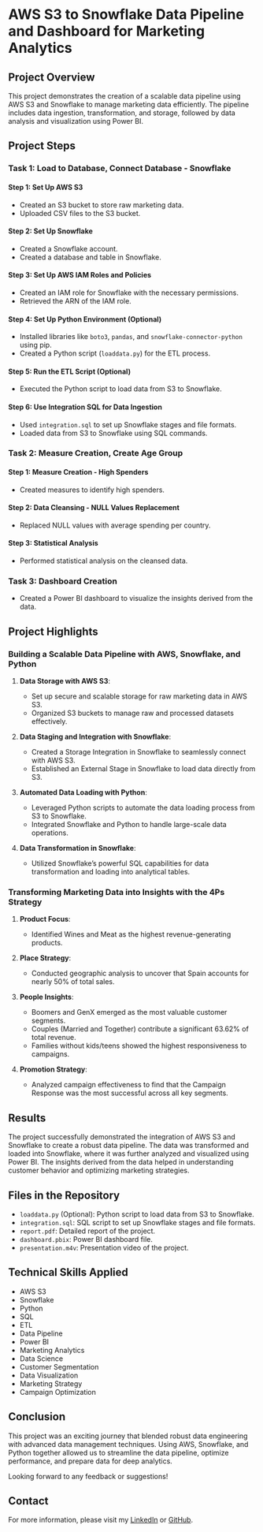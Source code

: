 # AWS S3 to Snowflake Data Pipeline and Dashboard for Marketing Analytics

## Project Overview

This project demonstrates the creation of a scalable data pipeline using AWS S3 and Snowflake to manage marketing data efficiently. The pipeline includes data ingestion, transformation, and storage, followed by data analysis and visualization using Power BI.

## Project Steps

### Task 1: Load to Database, Connect Database - Snowflake

#### Step 1: Set Up AWS S3
- Created an S3 bucket to store raw marketing data.
- Uploaded CSV files to the S3 bucket.

#### Step 2: Set Up Snowflake
- Created a Snowflake account.
- Created a database and table in Snowflake.

#### Step 3: Set Up AWS IAM Roles and Policies
- Created an IAM role for Snowflake with the necessary permissions.
- Retrieved the ARN of the IAM role.

#### Step 4: Set Up Python Environment (Optional)
- Installed libraries like `boto3`, `pandas`, and `snowflake-connector-python` using pip.
- Created a Python script (`loaddata.py`) for the ETL process.

#### Step 5: Run the ETL Script (Optional)
- Executed the Python script to load data from S3 to Snowflake.

#### Step 6: Use Integration SQL for Data Ingestion
- Used `integration.sql` to set up Snowflake stages and file formats.
- Loaded data from S3 to Snowflake using SQL commands.

### Task 2: Measure Creation, Create Age Group

#### Step 1: Measure Creation - High Spenders
- Created measures to identify high spenders.

#### Step 2: Data Cleansing - NULL Values Replacement
- Replaced NULL values with average spending per country.

#### Step 3: Statistical Analysis
- Performed statistical analysis on the cleansed data.

### Task 3: Dashboard Creation
- Created a Power BI dashboard to visualize the insights derived from the data.

## Project Highlights

### Building a Scalable Data Pipeline with AWS, Snowflake, and Python

1. **Data Storage with AWS S3**:
   - Set up secure and scalable storage for raw marketing data in AWS S3.
   - Organized S3 buckets to manage raw and processed datasets effectively.

2. **Data Staging and Integration with Snowflake**:
   - Created a Storage Integration in Snowflake to seamlessly connect with AWS S3.
   - Established an External Stage in Snowflake to load data directly from S3.

3. **Automated Data Loading with Python**:
   - Leveraged Python scripts to automate the data loading process from S3 to Snowflake.
   - Integrated Snowflake and Python to handle large-scale data operations.

4. **Data Transformation in Snowflake**:
   - Utilized Snowflake’s powerful SQL capabilities for data transformation and loading into analytical tables.

### Transforming Marketing Data into Insights with the 4Ps Strategy

1. **Product Focus**:
   - Identified Wines and Meat as the highest revenue-generating products.

2. **Place Strategy**:
   - Conducted geographic analysis to uncover that Spain accounts for nearly 50% of total sales.

3. **People Insights**:
   - Boomers and GenX emerged as the most valuable customer segments.
   - Couples (Married and Together) contribute a significant 63.62% of total revenue.
   - Families without kids/teens showed the highest responsiveness to campaigns.

4. **Promotion Strategy**:
   - Analyzed campaign effectiveness to find that the Campaign Response was the most successful across all key segments.

## Results

The project successfully demonstrated the integration of AWS S3 and Snowflake to create a robust data pipeline. The data was transformed and loaded into Snowflake, where it was further analyzed and visualized using Power BI. The insights derived from the data helped in understanding customer behavior and optimizing marketing strategies.

## Files in the Repository

- `loaddata.py` (Optional): Python script to load data from S3 to Snowflake.
- `integration.sql`: SQL script to set up Snowflake stages and file formats.
- `report.pdf`: Detailed report of the project.
- `dashboard.pbix`: Power BI dashboard file.
- `presentation.m4v`: Presentation video of the project.

## Technical Skills Applied

- AWS S3
- Snowflake
- Python
- SQL
- ETL
- Data Pipeline
- Power BI
- Marketing Analytics
- Data Science
- Customer Segmentation
- Data Visualization
- Marketing Strategy
- Campaign Optimization

## Conclusion

This project was an exciting journey that blended robust data engineering with advanced data management techniques. Using AWS, Snowflake, and Python together allowed us to streamline the data pipeline, optimize performance, and prepare data for deep analytics.

Looking forward to any feedback or suggestions!

## Contact

For more information, please visit my [LinkedIn](https://www.linkedin.com/in/your-profile) or [GitHub](https://github.com/your-profile).
